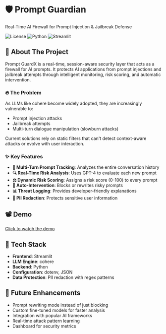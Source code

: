 # 🛡️ Prompt Guardian

Real-Time AI Firewall for Prompt Injection & Jailbreak Defense

![License](https://img.shields.io/badge/license-MIT-blue)
![Python](https://img.shields.io/badge/python-3.8%2B-blue)
![Streamlit](https://img.shields.io/badge/streamlit-1.30.0-red)

## 📌 About The Project

Prompt GuardX is a real-time, session-aware security layer that acts as a firewall for AI prompts. It protects AI applications from prompt injections and jailbreak attempts through intelligent monitoring, risk scoring, and automatic intervention.

### 🔥 The Problem

As LLMs like cohere become widely adopted, they are increasingly vulnerable to:
- Prompt injection attacks
- Jailbreak attempts
- Multi-turn dialogue manipulation (slowburn attacks)

Current solutions rely on static filters that can't detect context-aware attacks or evolve with user interaction.

### ✨ Key Features

- **🧠 Multi-Turn Prompt Tracking**: Analyzes the entire conversation history
- **🔍 Real-Time Risk Analysis**: Uses GPT-4 to evaluate each new prompt
- **⚖️ Dynamic Risk Scoring**: Assigns a risk score (0-100) to every prompt
- **🚨 Auto-Intervention**: Blocks or rewrites risky prompts
- **📊 Threat Logging**: Provides developer-friendly explanations
- **🔐 PII Redaction**: Protects sensitive user information

## 📽 Demo
[Click to watch the demo](https://github.com/D09EHA/promptguardX/blob/main/demo1.mp4)


## 🧰 Tech Stack

- **Frontend**: Streamlit
- **LLM Engine**: cohere
- **Backend**: Python
- **Configuration**: dotenv, JSON
- **Data Protection**: PII redaction with regex patterns

## 🔮 Future Enhancements

- Prompt rewriting mode instead of just blocking
- Custom fine-tuned models for faster analysis
- Integration with popular AI frameworks
- Real-time attack pattern learning
- Dashboard for security metrics
